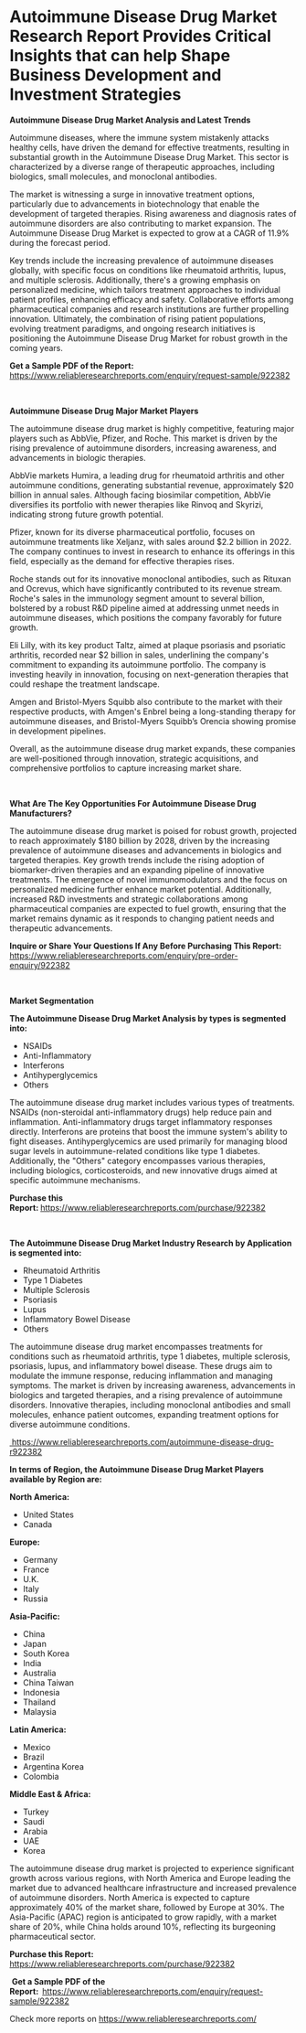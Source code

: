 <p><h1>Autoimmune Disease Drug Market Research Report Provides Critical Insights that can help Shape Business Development and Investment Strategies</h1></p><p><strong>Autoimmune Disease Drug Market Analysis and Latest Trends</strong></p>
<p><p>Autoimmune diseases, where the immune system mistakenly attacks healthy cells, have driven the demand for effective treatments, resulting in substantial growth in the Autoimmune Disease Drug Market. This sector is characterized by a diverse range of therapeutic approaches, including biologics, small molecules, and monoclonal antibodies. </p><p>The market is witnessing a surge in innovative treatment options, particularly due to advancements in biotechnology that enable the development of targeted therapies. Rising awareness and diagnosis rates of autoimmune disorders are also contributing to market expansion. The Autoimmune Disease Drug Market is expected to grow at a CAGR of 11.9% during the forecast period. </p><p>Key trends include the increasing prevalence of autoimmune diseases globally, with specific focus on conditions like rheumatoid arthritis, lupus, and multiple sclerosis. Additionally, there's a growing emphasis on personalized medicine, which tailors treatment approaches to individual patient profiles, enhancing efficacy and safety. Collaborative efforts among pharmaceutical companies and research institutions are further propelling innovation. Ultimately, the combination of rising patient populations, evolving treatment paradigms, and ongoing research initiatives is positioning the Autoimmune Disease Drug Market for robust growth in the coming years.</p></p>
<p><strong>Get a Sample PDF of the Report:&nbsp;</strong> <a href="https://www.reliableresearchreports.com/enquiry/request-sample/922382?utm_campaign=2219&utm_medium=2&utm_source=Github&utm_content=ia&utm_term=07032025&utm_id=autoimmune-disease-drug">https://www.reliableresearchreports.com/enquiry/request-sample/922382</a></p>
<p>&nbsp;</p>
<p><strong>Autoimmune Disease Drug Major Market Players</strong></p>
<p><p>The autoimmune disease drug market is highly competitive, featuring major players such as AbbVie, Pfizer, and Roche. This market is driven by the rising prevalence of autoimmune disorders, increasing awareness, and advancements in biologic therapies.</p><p>AbbVie markets Humira, a leading drug for rheumatoid arthritis and other autoimmune conditions, generating substantial revenue, approximately $20 billion in annual sales. Although facing biosimilar competition, AbbVie diversifies its portfolio with newer therapies like Rinvoq and Skyrizi, indicating strong future growth potential.</p><p>Pfizer, known for its diverse pharmaceutical portfolio, focuses on autoimmune treatments like Xeljanz, with sales around $2.2 billion in 2022. The company continues to invest in research to enhance its offerings in this field, especially as the demand for effective therapies rises.</p><p>Roche stands out for its innovative monoclonal antibodies, such as Rituxan and Ocrevus, which have significantly contributed to its revenue stream. Roche's sales in the immunology segment amount to several billion, bolstered by a robust R&D pipeline aimed at addressing unmet needs in autoimmune diseases, which positions the company favorably for future growth.</p><p>Eli Lilly, with its key product Taltz, aimed at plaque psoriasis and psoriatic arthritis, recorded near $2 billion in sales, underlining the company's commitment to expanding its autoimmune portfolio. The company is investing heavily in innovation, focusing on next-generation therapies that could reshape the treatment landscape.</p><p>Amgen and Bristol-Myers Squibb also contribute to the market with their respective products, with Amgen's Enbrel being a long-standing therapy for autoimmune diseases, and Bristol-Myers Squibb’s Orencia showing promise in development pipelines.</p><p>Overall, as the autoimmune disease drug market expands, these companies are well-positioned through innovation, strategic acquisitions, and comprehensive portfolios to capture increasing market share.</p></p>
<p>&nbsp;</p>
<p><strong>What Are The Key Opportunities For Autoimmune Disease Drug Manufacturers?</strong></p>
<p><p>The autoimmune disease drug market is poised for robust growth, projected to reach approximately $180 billion by 2028, driven by the increasing prevalence of autoimmune diseases and advancements in biologics and targeted therapies. Key growth trends include the rising adoption of biomarker-driven therapies and an expanding pipeline of innovative treatments. The emergence of novel immunomodulators and the focus on personalized medicine further enhance market potential. Additionally, increased R&D investments and strategic collaborations among pharmaceutical companies are expected to fuel growth, ensuring that the market remains dynamic as it responds to changing patient needs and therapeutic advancements.</p></p>
<p><strong>Inquire or Share Your Questions If Any Before Purchasing This Report:</strong> <a href="https://www.reliableresearchreports.com/enquiry/pre-order-enquiry/922382?utm_campaign=2219&utm_medium=2&utm_source=Github&utm_content=ia&utm_term=07032025&utm_id=autoimmune-disease-drug">https://www.reliableresearchreports.com/enquiry/pre-order-enquiry/922382</a></p>
<p>&nbsp;</p>
<p><strong>Market Segmentation</strong></p>
<p><strong>The Autoimmune Disease Drug Market Analysis by types is segmented into:</strong></p>
<p><ul><li>NSAIDs</li><li>Anti-Inflammatory</li><li>Interferons</li><li>Antihyperglycemics</li><li>Others</li></ul></p>
<p><p>The autoimmune disease drug market includes various types of treatments. NSAIDs (non-steroidal anti-inflammatory drugs) help reduce pain and inflammation. Anti-inflammatory drugs target inflammatory responses directly. Interferons are proteins that boost the immune system's ability to fight diseases. Antihyperglycemics are used primarily for managing blood sugar levels in autoimmune-related conditions like type 1 diabetes. Additionally, the "Others" category encompasses various therapies, including biologics, corticosteroids, and new innovative drugs aimed at specific autoimmune mechanisms.</p></p>
<p><strong>Purchase this Report:&nbsp;</strong><a href="https://www.reliableresearchreports.com/purchase/922382?utm_campaign=2219&utm_medium=2&utm_source=Github&utm_content=ia&utm_term=07032025&utm_id=autoimmune-disease-drug">https://www.reliableresearchreports.com/purchase/922382</a></p>
<p>&nbsp;</p>
<p><strong>The Autoimmune Disease Drug Market Industry Research by Application is segmented into:</strong></p>
<p><ul><li>Rheumatoid Arthritis</li><li>Type 1 Diabetes</li><li>Multiple Sclerosis</li><li>Psoriasis</li><li>Lupus</li><li>Inflammatory Bowel Disease</li><li>Others</li></ul></p>
<p><p>The autoimmune disease drug market encompasses treatments for conditions such as rheumatoid arthritis, type 1 diabetes, multiple sclerosis, psoriasis, lupus, and inflammatory bowel disease. These drugs aim to modulate the immune response, reducing inflammation and managing symptoms. The market is driven by increasing awareness, advancements in biologics and targeted therapies, and a rising prevalence of autoimmune disorders. Innovative therapies, including monoclonal antibodies and small molecules, enhance patient outcomes, expanding treatment options for diverse autoimmune conditions.</p></p>
<p><a href="https://www.reliableresearchreports.com/autoimmune-disease-drug-r922382?utm_campaign=2219&utm_medium=2&utm_source=Github&utm_content=ia&utm_term=07032025&utm_id=autoimmune-disease-drug">&nbsp;https://www.reliableresearchreports.com/autoimmune-disease-drug-r922382</a></p>
<p><strong>In terms of Region, the Autoimmune Disease Drug Market Players available by Region are:</strong></p>
<p>
    <p> <strong> North America: </strong>
        <ul>
            <li>United States</li>
            <li>Canada</li>
        </ul>
        </p> 
    <p> <strong> Europe: </strong>
        <ul>
            <li>Germany</li>
            <li>France</li>
            <li>U.K.</li>
            <li>Italy</li>
            <li>Russia</li>
        </ul>
        </p> 
    <p> <strong> Asia-Pacific: </strong>
        <ul>
            <li>China</li>
            <li>Japan</li>
            <li>South Korea</li>
            <li>India</li>
            <li>Australia</li>
            <li>China Taiwan</li>
            <li>Indonesia</li>
            <li>Thailand</li>
            <li>Malaysia</li>
        </ul>
        </p> 
    <p> <strong> Latin America: </strong>
        <ul>
            <li>Mexico</li>
            <li>Brazil</li>
            <li>Argentina Korea</li>
            <li>Colombia</li>
        </ul>
        </p> 
    <p> <strong> Middle East & Africa: </strong>
        <ul>
            <li>Turkey</li>
            <li>Saudi</li>
            <li>Arabia</li>
            <li>UAE</li>
            <li>Korea</li>
        </ul>
    </p>
    </p>
<p><p>The autoimmune disease drug market is projected to experience significant growth across various regions, with North America and Europe leading the market due to advanced healthcare infrastructure and increased prevalence of autoimmune disorders. North America is expected to capture approximately 40% of the market share, followed by Europe at 30%. The Asia-Pacific (APAC) region is anticipated to grow rapidly, with a market share of 20%, while China holds around 10%, reflecting its burgeoning pharmaceutical sector.</p></p>
<p><strong>Purchase this Report: </strong><a href="https://www.reliableresearchreports.com/purchase/922382?utm_campaign=2219&utm_medium=2&utm_source=Github&utm_content=ia&utm_term=07032025&utm_id=autoimmune-disease-drug">https://www.reliableresearchreports.com/purchase/922382</a></p>
<p>&nbsp;<strong>Get a Sample PDF of the Report:&nbsp;&nbsp;</strong><a href="https://www.reliableresearchreports.com/enquiry/request-sample/922382?utm_campaign=2219&utm_medium=2&utm_source=Github&utm_content=ia&utm_term=07032025&utm_id=autoimmune-disease-drug">https://www.reliableresearchreports.com/enquiry/request-sample/922382</a></p>
<p><strong></strong></p>
<p>Check more reports on <a href="https://www.reliableresearchreports.com/?utm_campaign=2219&utm_medium=2&utm_source=Github&utm_content=ia&utm_term=07032025&utm_id=autoimmune-disease-drug">https://www.reliableresearchreports.com/</a></p>